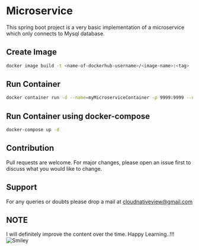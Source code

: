 # Microservice

This spring boot project is a very basic implementation of a microservice which only connects to Mysql database.

## Create Image

```bash
docker image build -t <name-of-dockerhub-username>/<image-name>:<tag> .
```

## Run Container

```bash
docker container run -d --name=myMicroserviceContainer -p 9999:9999 --network myNetwork 
```

## Run Container using docker-compose

```bash
docker-compose up -d
```

## Contribution

Pull requests are welcome. For major changes, please open an issue first to discuss what you would like to change.

## Support

For any queries or doubts please drop a mail at [cloudnativeview@gmail.com](https://www.gmail.com)

## NOTE

I will definitely improve the content over the time. Happy Learning..!!!  ![Smiley](https://www.stickpng.com/assets/images/580b57fcd9996e24bc43c4c4.png)